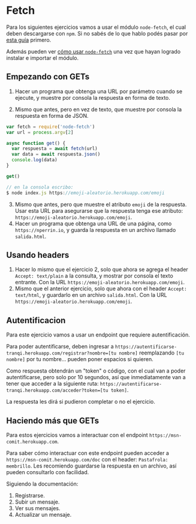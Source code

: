# Fetch

Para los siguientes ejercicios vamos a usar el módulo `node-fetch`, el cual deben descargarse con `npm`. Si no sabés de lo que hablo podés pasar por [esta guía](/apuntes/back/module.md) primero.

Además pueden ver [cómo usar `node-fetch`](/apuntes/back/node-fetch.md) una vez que hayan logrado instalar e importar el módulo.

## Empezando con GETs 

1. Hacer un programa que obtenga una URL por parámetro cuando se ejecute, y muestre por consola la respuesta en forma de texto.


2. Mismo que antes, pero en vez de texto, que muestre por consola la respuesta en forma de JSON.

```js
var fetch = require('node-fetch')
var url = process.argv[2]

async function get() {
  var respuesta = await fetch(url)
  var data = await respuesta.json()
  console.log(data)
}

get()

// en la consola escribo:
$ node index.js https://emoji-aleatorio.herokuapp.com/emoji
```

3. Mismo que antes, pero que muestre el atributo `emoji` de la respuesta. Usar esta URL para asegurarse que la respuesta tenga ese atributo: `https://emoji-aleatorio.herokuapp.com/emoji`.
4. Hacer un programa que obtenga una URL de una página, como `https://nperrin.io`, y guarda la respuesta en un archivo llamado `salida.html`.

## Usando headers

1. Hacer lo mismo que el ejercicio 2, solo que ahora se agrega el header `Accept: text/plain` a la consulta, y mostrar por consola el texto entrante. Con la URL `https://emoji-aleatorio.herokuapp.com/emoji`.
2. Mismo que el anterior ejercicio, solo que ahora con el header `Accept: text/html`, y guardarlo en un archivo `salida.html`. Con la URL `https://emoji-aleatorio.herokuapp.com/emoji`.

## Autentificacion

Para este ejercicio vamos a usar un endpoint que requiere autentificación.

Para poder autentificarse, deben ingresar a `https://autentificarse-tranqi.herokuapp.com/registrar?nombre=[tu nombre]` reemplazando `[tu nombre]` por tu nombre... pueden poner espacios si quieren.

Como respuesta obtendrán un "token" o código, con el cual van a poder autentificarse, pero solo por 10 segundos, así que inmediatamente van a tener que acceder a la siguiente ruta: `https://autentificarse-tranqi.herokuapp.com/acceder?token=[tu token]`.

La respuesta les dirá si pudieron completar o no el ejercicio.

## Haciendo más que GETs

Para estos ejercicios vamos a interactuar con el endpoint `https://msn-comit.herokuapp.com`.

Para saber cómo interactuar con este endpoint pueden acceder a `https://msn-comit.herokuapp.com/doc` con el header: `Pastafrola: membrillo`. Les recomiendo guardarse la respuesta en un archivo, así pueden consultarlo con facilidad.

Siguiendo la documentación:

1. Registrarse.
2. Subir un mensaje.
3. Ver sus mensajes.
4. Actualizar un mensaje.
